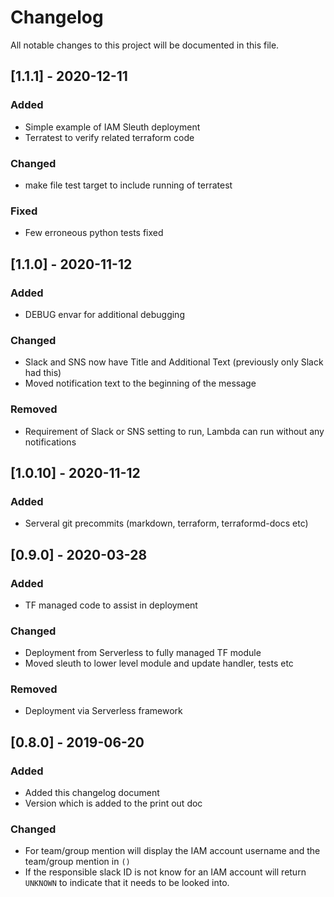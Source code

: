 <!-- markdownlint-disable MD013 MD033 MD024  -->
# Changelog

All notable changes to this project will be documented in this file.

## [1.1.1] - 2020-12-11

### Added

- Simple example of IAM Sleuth deployment
- Terratest to verify related terraform code

### Changed

- make file test target to include running of terratest

### Fixed

- Few erroneous python tests fixed

## [1.1.0] - 2020-11-12

### Added

- DEBUG envar for additional debugging

### Changed

- Slack and SNS now have Title and Additional Text (previously only Slack had this)
- Moved notification text to the beginning of the message

### Removed

- Requirement of Slack or SNS setting to run, Lambda can run without any notifications

## [1.0.10] - 2020-11-12

### Added

- Serveral git precommits (markdown, terraform, terraformd-docs etc)

## [0.9.0] - 2020-03-28

### Added

- TF managed code to assist in deployment

### Changed

- Deployment from Serverless to fully managed TF module
- Moved sleuth to lower level module and update handler, tests etc

### Removed

- Deployment via Serverless framework

## [0.8.0] - 2019-06-20

### Added

- Added this changelog document
- Version which is added to the print out doc

### Changed

- For team/group mention will display the IAM account username and the team/group mention in `()`
- If the responsible slack ID is not know for an IAM account will return `UNKNOWN` to indicate that it needs to be looked into.

